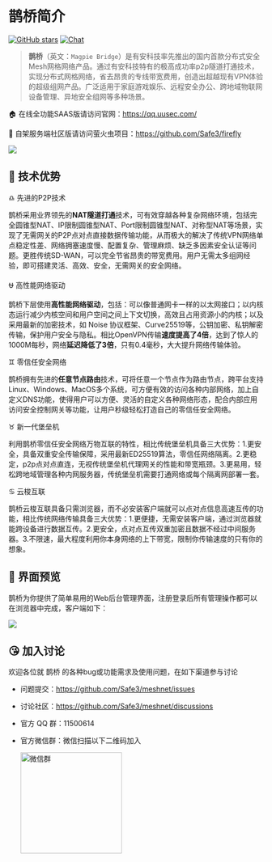 # 鹊桥简介

[![GitHub stars](https://img.shields.io/github/stars/Safe3/meshnet.svg?label=关注&nbsp;鹊桥&style=for-the-badge)](https://github.com/Safe3/meshnet)
[![Chat](https://img.shields.io/badge/Discuss-加入讨论组-7289da.svg?style=for-the-badge)](https://github.com/Safe3/meshnet/discussions)

> **鹊桥**（英文：`Magpie Bridge`）是有安科技率先推出的国内首款分布式安全Mesh网格网络产品。通过有安科技特有的极高成功率p2p隧道打通技术，实现分布式网格网络，省去昂贵的专线带宽费用，创造出超越现有VPN体验的超级组网产品。广泛适用于家庭游戏娱乐、远程安全办公、跨地域物联网设备管理、异地安全组网等多种场景。

🏠 在线全功能SAAS版请访问官网：https://qq.uusec.com/

:sparkling_heart: 自架服务端社区版请访问萤火虫项目：https://github.com/Safe3/firefly

![](https://qq.uusec.com/_media/qq-web.png)

## :dart: 技术优势 
:libra: 先进的P2P技术

鹊桥采用业界领先的**NAT隧道打通**技术，可有效穿越各种复杂网络环境，包括完全圆锥型NAT、IP限制圆锥型NAT、Port限制圆锥型NAT、对称型NAT等场景，实现了无需网关的P2P点对点直接数据传输功能，从而极大的解决了传统VPN网络单点稳定性差、网络拥塞速度慢、配置复杂、管理麻烦、缺乏多因素安全认证等问题。更胜传统SD-WAN，可以完全节省昂贵的带宽费用。用户无需太多组网经验，即可搭建灵活、高效、安全，无需网关的安全网络。

:ophiuchus: 高性能网络驱动

鹊桥下层使用**高性能网络驱动**，包括：可以像普通网卡一样的以太网接口；以内核态运行减少内核空间和用户空间之间上下文切换，高效且占用资源小的内核；以及采用最新的加密技术，如 Noise 协议框架、Curve25519等，公钥加密、私钥解密传输，保护用户安全与隐私。相比OpenVPN传输**速度提高了4倍**，达到了惊人的1000M每秒，网络**延迟降低了3倍**，只有0.4毫秒，大大提升网络传输体验。

:gemini: 零信任安全网络

鹊桥拥有先进的**任意节点路由**技术，可将任意一个节点作为路由节点，跨平台支持Linux、Windows、MacOS多个系统，可方便有效的访问各种内部网络，加上自定义DNS功能，使得用户可以方便、灵活的自定义各种网络形态，配合内部应用访问安全控制网关等功能，让用户秒级轻松打造自己的零信任安全网络。

:taurus: 新一代堡垒机

利用鹊桥零信任安全网络万物互联的特性，相比传统堡垒机具备三大优势：1.更安全，具备双重安全传输保障，采用最新ED25519算法，零信任网络隔离。2.更稳定，p2p点对点直连，无视传统堡垒机代理网关的性能和带宽瓶颈。3.更易用，轻松跨地域管理各种内网服务器，传统堡垒机需要打通网络或每个隔离网部署一套。

:cancer: 云梭互联

鹊桥云梭互联具备只需浏览器，而不必安装客户端就可以点对点信息高速互传的功能，相比传统网络传输具备三大优势：1.更便捷，无需安装客户端，通过浏览器就能跨设备进行数据互传。2.更安全，点对点互传双重加密且数据不经过中间服务器。3.不限速，最大程度利用你本身网络的上下带宽，限制你传输速度的只有你的想象。



##  :art: 界面预览

鹊桥为你提供了简单易用的Web后台管理界面，注册登录后所有管理操作都可以在浏览器中完成，客户端如下：

![](https://qq.uusec.com/_media/mac-client.png)



## :kissing_heart: 加入讨论

欢迎各位就 鹊桥 的各种bug或功能需求及使用问题，在如下渠道参与讨论

- 问题提交：https://github.com/Safe3/meshnet/issues

- 讨论社区：https://github.com/Safe3/meshnet/discussions

- 官方 QQ 群：11500614

- 官方微信群：微信扫描以下二维码加入

  <img src="https://waf.uusec.com/_media/weixin.jpg" alt="微信群"  height="200px" />

